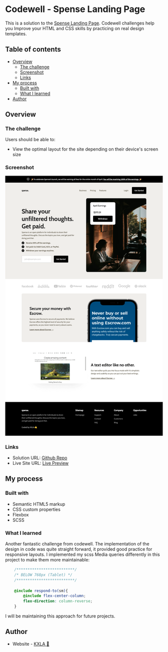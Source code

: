 # Codewell - Spense Landing Page 

This is a solution to the [Spense Landing Page](https://www.codewell.cc/challenges/spense-landing-page--608a7a859691700015db16c5). Codewell challenges help you Improve your HTML and CSS skills by practicing on real design templates.

## Table of contents

- [Overview](#overview)
  - [The challenge](#the-challenge)
  - [Screenshot](#screenshot)
  - [Links](#links)
- [My process](#my-process)
  - [Built with](#built-with)
  - [What I learned](#what-i-learned)
- [Author](#author)


## Overview

### The challenge

Users should be able to:

- View the optimal layout for the site depending on their device's screen size

### Screenshot

![](Assets/Screenshot.png)

### Links

- Solution URL: [Github Repo](https://github.com/KXLAA/CW-03-spense)
- Live Site URL: [Live Preview](https://kxlaa.github.io/CW-03-spense/)


## My process

### Built with

- Semantic HTML5 markup
- CSS custom properties
- Flexbox
- SCSS


### What I learned
Another fantastic challenge from codewell. The implementation of the design in code was quite straight forward, it provided good practice for responsive layouts. I implemented my scss Media queries differently in this project to make them more maintainable:

```scss
    /**************************/
    /* BELOW 768px (Tablet) */
    /**************************/

    @include respond-to(sm){
        @include flex-center-column;
        flex-direction: column-reverse;
    }
```

I will be maintaining this approach for future projects.


## Author

- Website - [KXLA 🤙](https://github.com/KXLAA)

